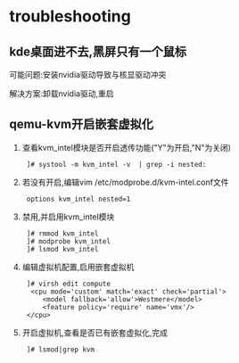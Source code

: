 # troubleshooting

## kde桌面进不去,黑屏只有一个鼠标

可能问题:安装nvidia驱动导致与核显驱动冲突

解决方案:卸载nvidia驱动,重启

## qemu-kvm开启嵌套虚拟化

1. 查看kvm_intel模块是否开启透传功能("Y"为开启,"N"为关闭)

        ]# systool -m kvm_intel -v  | grep -i nested:

2. 若没有开启,编辑vim /etc/modprobe.d/kvm-intel.conf文件

        options kvm_intel nested=1

3. 禁用,并启用kvm_intel模块

        ]# rmmod kvm_intel
        ]# modprobe kvm_intel
        ]# lsmod kvm_intel

4. 编辑虚拟机配置,启用嵌套虚拟机

        ]# virsh edit compute
         <cpu mode='custom' match='exact' check='partial'>
            <model fallback='allow'>Westmere</model>
            <feature policy='require' name='vmx'/>
        </cpu>

5. 开启虚拟机,查看是否已有嵌套虚拟化,完成

        ]# lsmod|grep kvm